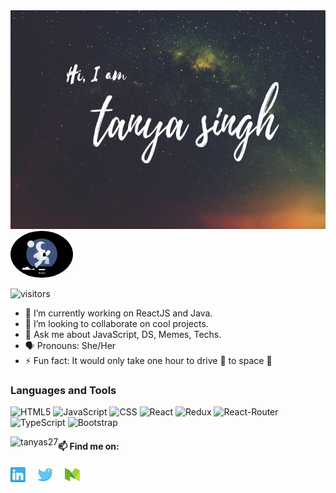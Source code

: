 <img src="https://github.com/tanyas27/tanyas27/blob/master/images/banner.png" width="900" height="350"> 

<img src="https://github.com/tanyas27/tanyas27/blob/master/images/space.gif" width="100px" style="border-radius:50%"> 


![visitors](https://visitor-badge.laobi.icu/badge?page_id=tanyas27.tanyas27)

- 🔭 I’m currently working on ReactJS and Java.
- 👯 I’m looking to collaborate on cool projects.
- 💬 Ask me about JavaScript, DS, Memes, Techs.
- :speaking_head: Pronouns: She/Her
- ⚡ Fun fact: It would only take one hour to drive :car: to space :milky_way:

### Languages and Tools

![HTML5](https://img.shields.io/badge/HTML5-E34F26?style=for-the-badge&logo=html5&logoColor=white)
![JavaScript](https://img.shields.io/badge/JavaScript-F7DF1E?style=for-the-badge&logo=javascript&logoColor=black)
![CSS](https://img.shields.io/badge/CSS-239120?&style=for-the-badge&logo=css3&logoColor=white)
![React](https://img.shields.io/badge/React-20232A?style=for-the-badge&logo=react&logoColor=61DAFB)
![Redux](https://img.shields.io/badge/Redux-593D88?style=for-the-badge&logo=redux&logoColor=white)
![React-Router](https://img.shields.io/badge/React_Router-CA4245?style=for-the-badge&logo=react-router&logoColor=white)
![TypeScript](https://img.shields.io/badge/TypeScript-007ACC?style=for-the-badge&logo=typescript&logoColor=white)
![Bootstrap](https://img.shields.io/badge/Bootstrap-563D7C?style=for-the-badge&logo=bootstrap&logoColor=white)

<img align="left" src="https://github-readme-stats.vercel.app/api/top-langs/?username=tanyas27&layout=compact&theme=solarized-light" alt="tanyas27" />

#### 📫 Find me on:
<div>
<a href="https://www.linkedin.com/in/tanyas27"><img src="https://github.com/tanyas27/tanyas27/blob/master/images/linkedin.png" alt="linkedin" /></a>
&nbsp; &nbsp; <a href="https://twitter.com/SinghCode"><img src="https://github.com/tanyas27/tanyas27/blob/master/images/twitter.png" alt="twitter" /></a>
&nbsp; &nbsp; <a href="https://medium.com/code-tad"><img src="https://github.com/tanyas27/tanyas27/blob/master/images/medium.png" alt="blog"/></a>
</div> 
<!-- ![Tanya Singh github stats](https://github-readme-stats.vercel.app/api?username=tanyas27&show_icons=true&theme=solarized-light) -->
